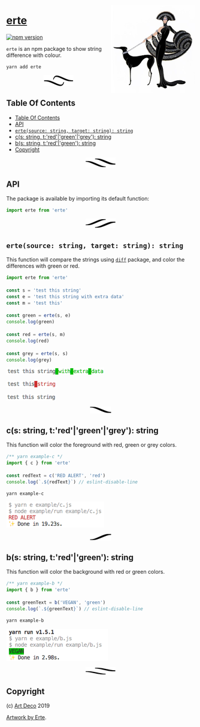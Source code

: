 <a href="https://artdeco.bz/erte"><img align="right" src="doc/woman.jpg" width="225" alt="erte" />

# erte</a>

[![npm version](https://badge.fury.io/js/depack.svg)](https://npmjs.org/package/depack)

`erte` is an npm package to show string difference with colour.

```sh
yarn add erte
```

<p align="center"><a href="#table-of-contents"><img src=".documentary/section-breaks/0.svg?sanitize=true"></a></p>

## Table Of Contents

- [Table Of Contents](#table-of-contents)
- [API](#api)
- [`erte(source: string, target: string): string`](#ertesource-string-target-string-string)
- [c(s: string, t:'red'|'green'|'grey'): string](#cs-string-tredgreengrey-string)
- [b(s: string, t:'red'|'green'): string](#bs-string-tredgreen-string)
- [Copyright](#copyright)

<p align="center"><a href="#table-of-contents"><img src=".documentary/section-breaks/1.svg?sanitize=true"></a></p>



## API

The package is available by importing its default function:

```js
import erte from 'erte'
```

<p align="center"><a href="#table-of-contents"><img src=".documentary/section-breaks/2.svg?sanitize=true"></a></p>

## `erte(source: string, target: string): string`

This function will compare the strings using [`diff`][2] package, and color the differences with green or red.

```js
import erte from 'erte'

const s = 'test this string'
const e = 'test this string with extra data'
const m = 'test this'

const green = erte(s, e)
console.log(green)

const red = erte(s, m)
console.log(red)

const grey = erte(s, s)
console.log(grey)
```

![extra](doc/extra.png)

![missing](doc/missing.png)

![same](doc/same.png)

<p align="center"><a href="#table-of-contents"><img src=".documentary/section-breaks/3.svg?sanitize=true"></a></p>

## c(s: string, t:'red'|'green'|'grey'): string

This function will color the foreground with red, green or grey colors.

```js
/** yarn example-c */
import { c } from 'erte'

const redText = c('RED ALERT', 'red')
console.log(`.${redText}`) // eslint-disable-line
```

```sh
yarn example-c
```

![c](doc/c.png)

<p align="center"><a href="#table-of-contents"><img src=".documentary/section-breaks/4.svg?sanitize=true"></a></p>

## b(s: string, t:'red'|'green'): string

This function will color the background with red or green colors.

```js
/** yarn example-b */
import { b } from 'erte'

const greenText = b('VEGAN', 'green')
console.log(`.${greenText}`) // eslint-disable-line
```

```sh
yarn example-b
```

![b](doc/b.png)

<p align="center"><a href="#table-of-contents"><img src=".documentary/section-breaks/5.svg?sanitize=true"></a></p>


## Copyright

(c) [Art Deco][1] 2019

[Artwork by Erte][3].

[1]: https://artd.eco
[2]: https://npmjs.org/package/diff
[3]: http://www.erte.com
